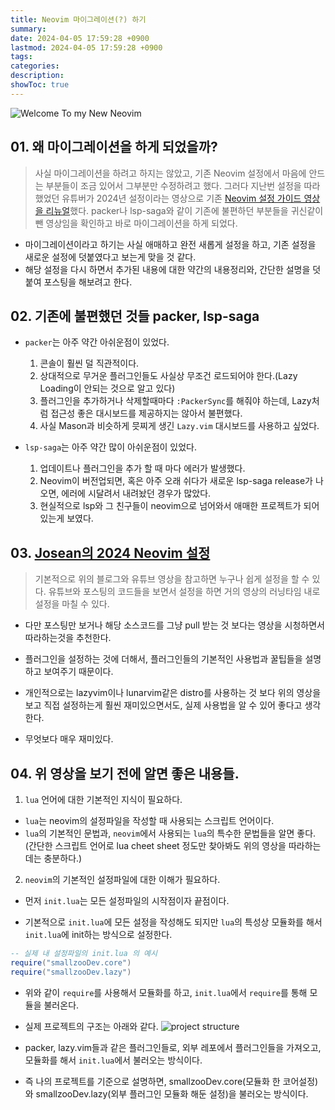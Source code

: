 ```yaml
---
title: Neovim 마이그레이션(?) 하기 
summary: 
date: 2024-04-05 17:59:28 +0900
lastmod: 2024-04-05 17:59:28 +0900
tags: 
categories: 
description: 
showToc: true
---
```


![Welcome To my New Neovim](https://github.com/SmallzooDev/NeovimConfig/assets/121675217/0153f5a4-323d-4ee0-b270-fb47f991f994)

## 01. 왜 마이그레이션을 하게 되었을까?
> 사실 마이그레이션을 하려고 하지는 않았고, 기존 Neovim 설정에서 마음에 안드는 부분들이 조금 있어서 그부분만 수정하려고 했다.
> 그러다 지난번 설정을 따라했었던 유튜버가 2024년 설정이라는 영상으로 기존 [Neovim 설정 가이드 영상을 리뉴얼](https://www.josean.com/posts/how-to-setup-neovim-2024)했다.
> packer나 lsp-saga와 같이 기존에 불편하던 부분들을 귀신같이 뺀 영상임을 확인하고 바로 마이그레이션을 하게 되었다.


- 마이그레이션이라고 하기는 사실 애매하고 완전 새롭게 설정을 하고, 기존 설정을 새로운 설정에 덧붙였다고 보는게 맞을 것 같다.
- 해당 설정을 다시 하면서 추가된 내용에 대한 약간의 내용정리와, 간단한 설명을 덧붙여 포스팅을 해보려고 한다.


## 02. 기존에 불편했던 것들 packer, lsp-saga
- `packer`는 아주 약간 아쉬운점이 있었다.
  1. 콘솔이 훨씬 덜 직관적이다.
  2. 상대적으로 무거운 플러그인들도 사실상 무조건 로드되어야 한다.(Lazy Loading이 안되는 것으로 알고 있다)
  3. 플러그인을 추가하거나 삭제할때마다 `:PackerSync`를 해줘야 하는데, Lazy처럼 접근성 좋은 대시보드를 제공하지는 않아서 불편했다.
  4. 사실 Mason과 비슷하게 믓찌게 생긴 `Lazy.vim` 대시보드를 사용하고 싶었다.

- `lsp-saga`는 아주 약간 많이 아쉬운점이 있었다.
  1. 업데이트나 플러그인을 추가 할 때 마다 에러가 발생했다.
  2. Neovim이 버전업되면, 혹은 아주 오래 쉬다가 새로운 lsp-saga release가 나오면, 에러에 시달려서 내려놨던 경우가 많았다.
  3. 현실적으로 lsp와 그 친구들이 neovim으로 넘어와서 애매한 프로젝트가 되어있는게 보였다.

## 03. [Josean의 2024 Neovim 설정](https://www.josean.com/posts/how-to-setup-neovim-2024)
> 기본적으로 위의 블로그와 유튜브 영상을 참고하면 누구나 쉽게 설정을 할 수 있다.
> 유튜브와 포스팅의 코드들을 보면서 설정을 하면 거의 영상의 러닝타임 내로 설정을 마칠 수 있다.

- 다만 포스팅만 보거나 해당 소스코드를 그냥 pull 받는 것 보다는 영상을 시청하면서 따라하는것을 추천한다.

- 플러그인을 설정하는 것에 더해서, 플러그인들의 기본적인 사용법과 꿀팁들을 설명하고 보여주기 때문이다.

- 개인적으로는 lazyvim이나 lunarvim같은 distro를 사용하는 것 보다 위의 영상을 보고 직접 설정하는게 훨씬 재미있으면서도, 실제 사용법을 알 수 있어 좋다고 생각한다.

- 무엇보다 매우 재미있다.


## 04. 위 영상을 보기 전에 알면 좋은 내용들.

1. `lua` 언어에 대한 기본적인 지식이 필요하다.
  - `lua`는 neovim의 설정파일을 작성할 때 사용되는 스크립트 언어이다.
  - `lua`의 기본적인 문법과, `neovim`에서 사용되는 `lua`의 특수한 문법들을 알면 좋다.(간단한 스크립트 언어로 lua cheet sheet 정도만 찾아봐도 위의 영상을 따라하는데는 충분하다.)
2. `neovim`의 기본적인 설정파일에 대한 이해가 필요하다.
  - 먼저 `init.lua`는 모든 설정파일의 시작점이자 끝점이다.
   
  - 기본적으로 `init.lua`에 모든 설정을 작성해도 되지만 `lua`의 특성상 모듈화를 해서 `init.lua`에 init하는 방식으로 설정한다.
  ```lua
  -- 실제 내 설정파일의 init.lua 의 예시
  require("smallzooDev.core")
  require("smallzooDev.lazy")
  ```

  - 위와 같이 `require`를 사용해서 모듈화를 하고, `init.lua`에서 `require`를 통해 모듈을 불러온다.
  - 실제 프로젝트의 구조는 아래와 같다.
  ![project structure](https://github.com/SmallzooDev/NeovimConfig/assets/121675217/ef84b6db-90ab-4279-9a92-2b313102452c)
  - packer, lazy.vim들과 같은 플러그인들로, 외부 레포에서 플러그인들을 가져오고, 모듈화를 해서 `init.lua`에서 불러오는 방식이다.

  - 즉 나의 프로젝트를 기준으로 설명하면, smallzooDev.core(모듈화 한 코어설정)와 smallzooDev.lazy(외부 플러그인 모듈화 해둔 설정)을 불러오는 방식이다.

